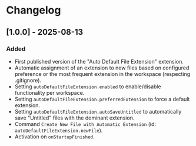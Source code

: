 # Changelog

## [1.0.0] - 2025-08-13

### Added

- First published version of the "Auto Default File Extension" extension.
- Automatic assignment of an extension to new files based on configured preference or the most frequent extension in the workspace (respecting .gitignore).
- Setting `autoDefaultFileExtension.enabled` to enable/disable functionality per workspace.
- Setting `autoDefaultFileExtension.preferredExtension` to force a default extension.
- Setting `autoDefaultFileExtension.autoSaveUntitled` to automatically save "Untitled" files with the dominant extension.
- Command `Create New File with Automatic Extension` (id: `autoDefaultFileExtension.newFile`).
- Activation on `onStartupFinished`.
